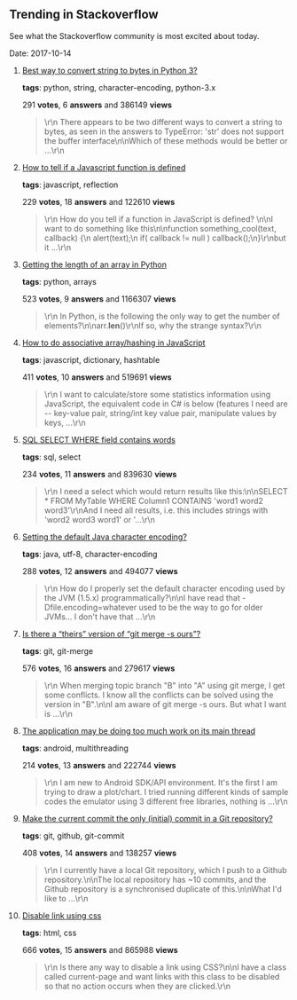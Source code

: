 ## Trending in Stackoverflow

See what the Stackoverflow community is most excited about today.

Date: 2017-10-14


1. [Best way to convert string to bytes in Python 3?](https://stackoverflow.com/questions/7585435/best-way-to-convert-string-to-bytes-in-python-3)

    **tags**: python, string, character-encoding, python-3.x
            
    291 **votes**, 6 **answers** and 386149 **views**

    > \r\n            There appears to be two different ways to convert a string to bytes, as seen in the answers to TypeError: 'str' does not support the buffer interface\n\nWhich of these methods would be better or ...\r\n        

    
2. [How to tell if a Javascript function is defined](https://stackoverflow.com/questions/85815/how-to-tell-if-a-javascript-function-is-defined)

    **tags**: javascript, reflection
            
    229 **votes**, 18 **answers** and 122610 **views**

    > \r\n            How do you tell if a function in JavaScript is defined? \n\nI want to do something like this\n\nfunction something_cool(text, callback) {\n    alert(text);\n    if( callback != null ) callback();\n}\r\nbut it ...\r\n        

    
3. [Getting the length of an array in Python](https://stackoverflow.com/questions/518021/getting-the-length-of-an-array-in-python)

    **tags**: python, arrays
            
    523 **votes**, 9 **answers** and 1166307 **views**

    > \r\n            In Python, is the following the only way to get the number of elements?\n\narr.__len__()\r\nIf so, why the strange syntax?\r\n        

    
4. [How to do associative array/hashing in JavaScript](https://stackoverflow.com/questions/1208222/how-to-do-associative-array-hashing-in-javascript)

    **tags**: javascript, dictionary, hashtable
            
    411 **votes**, 10 **answers** and 519691 **views**

    > \r\n            I want to calculate/store some statistics information using JavaScript, the equivalent code in C# is below (features I need are -- key-value pair, string/int key value pair, manipulate values by keys, ...\r\n        

    
5. [SQL SELECT WHERE field contains words](https://stackoverflow.com/questions/14290857/sql-select-where-field-contains-words)

    **tags**: sql, select
            
    234 **votes**, 11 **answers** and 839630 **views**

    > \r\n            I need a select which would return results like this:\n\nSELECT * FROM MyTable WHERE Column1 CONTAINS 'word1 word2 word3'\r\nAnd I need all results, i.e. this includes strings with 'word2 word3 word1' or '...\r\n        

    
6. [Setting the default Java character encoding?](https://stackoverflow.com/questions/361975/setting-the-default-java-character-encoding)

    **tags**: java, utf-8, character-encoding
            
    288 **votes**, 12 **answers** and 494077 **views**

    > \r\n            How do I properly set the default character encoding used by the JVM (1.5.x) programmatically?\n\nI have read that -Dfile.encoding=whatever used to be the way to go for older JVMs... I don't have that ...\r\n        

    
7. [Is there a “theirs” version of “git merge -s ours”?](https://stackoverflow.com/questions/173919/is-there-a-theirs-version-of-git-merge-s-ours)

    **tags**: git, git-merge
            
    576 **votes**, 16 **answers** and 279617 **views**

    > \r\n            When merging topic branch "B" into "A" using git merge, I get some conflicts. I know all the conflicts can be solved using the version in "B".\n\nI am aware of git merge -s ours. But what I want is ...\r\n        

    
8. [The application may be doing too much work on its main thread](https://stackoverflow.com/questions/14678593/the-application-may-be-doing-too-much-work-on-its-main-thread)

    **tags**: android, multithreading
            
    214 **votes**, 13 **answers** and 222744 **views**

    > \r\n            I am new to Android SDK/API environment. It's the first I am trying to draw a plot/chart. I tried running different kinds of sample codes the emulator using 3 different free libraries, nothing is ...\r\n        

    
9. [Make the current commit the only (initial) commit in a Git repository?](https://stackoverflow.com/questions/9683279/make-the-current-commit-the-only-initial-commit-in-a-git-repository)

    **tags**: git, github, git-commit
            
    408 **votes**, 14 **answers** and 138257 **views**

    > \r\n            I  currently have a local Git repository, which I push to a Github repository.\n\nThe local repository has ~10 commits, and the Github repository is a synchronised duplicate of this.\n\nWhat I'd like to ...\r\n        

    
10. [Disable link using css](https://stackoverflow.com/questions/2091168/disable-link-using-css)

    **tags**: html, css
            
    666 **votes**, 15 **answers** and 865988 **views**

    > \r\n            Is there any way to disable a link using CSS?\n\nI have a class called current-page and want links with this class to be disabled so that no action occurs when they are clicked.\r\n        

    
